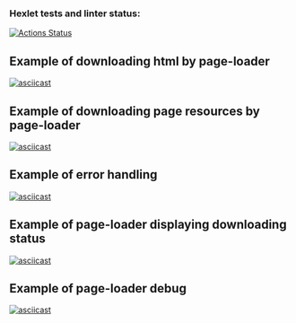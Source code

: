 ### Hexlet tests and linter status:
[![Actions Status](https://github.com/ola-9/backend-project-4/workflows/hexlet-check/badge.svg)](https://github.com/ola-9/backend-project-4/actions)

## Example of downloading html by page-loader
[![asciicast](https://asciinema.org/a/5RxvKkZs8u0GuT0ZsOXceTOod.svg)](https://asciinema.org/a/5RxvKkZs8u0GuT0ZsOXceTOod)

## Example of downloading page resources by page-loader
[![asciicast](https://asciinema.org/a/Aw9mP1xLUettEude6nXJzvdJC.svg)](https://asciinema.org/a/Aw9mP1xLUettEude6nXJzvdJC)

## Example of error handling
[![asciicast](https://asciinema.org/a/9FMsE2XHV4blnOPvOJDAlknJr.svg)](https://asciinema.org/a/9FMsE2XHV4blnOPvOJDAlknJr)

## Example of page-loader displaying downloading status
[![asciicast](https://asciinema.org/a/bpFI6d33WCH4La5KqbGrSV52Z.svg)](https://asciinema.org/a/bpFI6d33WCH4La5KqbGrSV52Z)

## Example of page-loader debug
[![asciicast](https://asciinema.org/a/hzKQWQFQyRzSRrMV7cTfIzzdK.svg)](https://asciinema.org/a/hzKQWQFQyRzSRrMV7cTfIzzdK)
